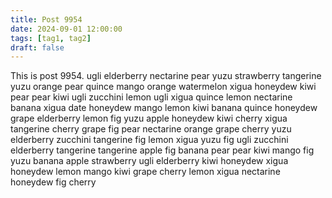 ```yaml
---
title: Post 9954
date: 2024-09-01 12:00:00
tags: [tag1, tag2]
draft: false
---
```

This is post 9954.
ugli
elderberry
nectarine
pear
yuzu
strawberry
tangerine
yuzu
orange
pear
quince
mango
orange
watermelon
xigua
honeydew
kiwi
pear
pear
kiwi
ugli
zucchini
lemon
ugli
xigua
quince
lemon
nectarine
banana
xigua
date
honeydew
mango
lemon
kiwi
banana
quince
honeydew
grape
elderberry
lemon
fig
yuzu
apple
honeydew
kiwi
cherry
xigua
tangerine
cherry
grape
fig
pear
nectarine
orange
grape
cherry
yuzu
elderberry
zucchini
tangerine
fig
lemon
xigua
yuzu
fig
ugli
zucchini
elderberry
tangerine
tangerine
apple
fig
banana
pear
pear
kiwi
mango
fig
yuzu
banana
apple
strawberry
ugli
elderberry
kiwi
honeydew
xigua
honeydew
lemon
mango
kiwi
grape
cherry
lemon
xigua
nectarine
honeydew
fig
cherry
